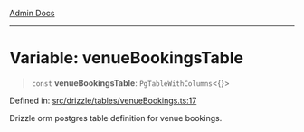 [Admin Docs](/)

***

# Variable: venueBookingsTable

> `const` **venueBookingsTable**: `PgTableWithColumns`\<\{\}\>

Defined in: [src/drizzle/tables/venueBookings.ts:17](https://github.com/PalisadoesFoundation/talawa-api/blob/a4f57b3a64e82c74809b195eb7bde9c04b2a5e89/src/drizzle/tables/venueBookings.ts#L17)

Drizzle orm postgres table definition for venue bookings.
